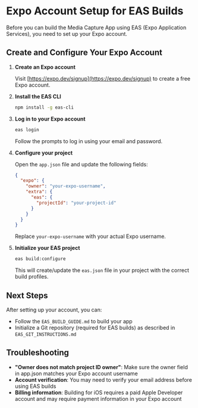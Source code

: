 # Expo Account Setup for EAS Builds

Before you can build the Media Capture App using EAS (Expo Application Services), you need to set up your Expo account.

## Create and Configure Your Expo Account

1. **Create an Expo account**

   Visit [https://expo.dev/signup](https://expo.dev/signup) to create a free Expo account.

2. **Install the EAS CLI**

   ```bash
   npm install -g eas-cli
   ```

3. **Log in to your Expo account**

   ```bash
   eas login
   ```

   Follow the prompts to log in using your email and password.

4. **Configure your project**

   Open the `app.json` file and update the following fields:

   ```json
   {
     "expo": {
       "owner": "your-expo-username",
       "extra": {
         "eas": {
           "projectId": "your-project-id"
         }
       }
     }
   }
   ```

   Replace `your-expo-username` with your actual Expo username.

5. **Initialize your EAS project**

   ```bash
   eas build:configure
   ```

   This will create/update the `eas.json` file in your project with the correct build profiles.

## Next Steps

After setting up your account, you can:

- Follow the `EAS_BUILD_GUIDE.md` to build your app
- Initialize a Git repository (required for EAS builds) as described in `EAS_GIT_INSTRUCTIONS.md`

## Troubleshooting

- **"Owner does not match project ID owner"**: Make sure the owner field in app.json matches your Expo account username
- **Account verification**: You may need to verify your email address before using EAS builds
- **Billing information**: Building for iOS requires a paid Apple Developer account and may require payment information in your Expo account